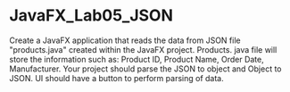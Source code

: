 # JavaFX_Lab05_JSON
Create a JavaFX application that reads the data from JSON file "products.java" created within the JavaFX project.  Products. java file will store the information such as:  Product ID,  Product Name, Order Date, Manufacturer. Your project should parse the JSON to object and Object to JSON. UI should have a button to perform parsing of data.
